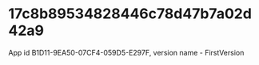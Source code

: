 # 17c8b89534828446c78d47b7a02d42a9
App id B1D11-9EA50-07CF4-059D5-E297F, version name - FirstVersion
